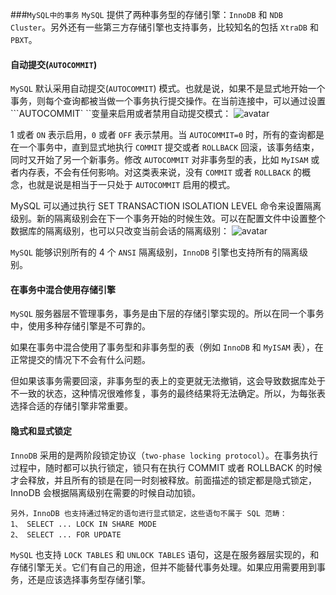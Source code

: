 <!--
author: 老A在Coding
date: 2021-2-1
title: MySQL中的事务
tags: MySQL
category: MySQL,事务
status: publish
summary: MySQL 事务
-->

###```MySQL中的事务```
```MySQL``` 提供了两种事务型的存储引擎：```InnoDB``` 和 ```NDB Cluster```。另外还有一些第三方存储引擎也支持事务，比较知名的包括 ```XtraDB``` 和 ```PBXT```。

#### 自动提交(```AUTOCOMMIT```)

```MySQL``` 默认采用自动提交(```AUTOCOMMIT```) 模式。也就是说，如果不是显式地开始一个事务，则每个查询都被当做一个事务执行提交操作。在当前连接中，可以通过设置 ```AUTOCOMMIT` ``变量来启用或者禁用自动提交模式：
![avatar](http://static.imlaoa.com/imlaoa/auto_commit.png)

1 或者 ```ON``` 表示启用，```0``` 或者 ```OFF``` 表示禁用。当 ```AUTOCOMMIT=0``` 时，所有的查询都是在一个事务中，直到显式地执行 ```COMMIT``` 提交或者 ```ROLLBACK``` 回滚，该事务结束，同时又开始了另一个新事务。修改 ```AUTOCOMMIT``` 对非事务型的表，比如 ```MyISAM``` 或者内存表，不会有任何影响。对这类表来说，没有 ```COMMIT``` 或者 ```ROLLBACK``` 的概念，也就是说是相当于一只处于 ```AUTOCOMMIT``` 启用的模式。


MySQL 可以通过执行 SET TRANSACTION ISOLATION LEVEL 命令来设置隔离级别。新的隔离级别会在下一个事务开始的时候生效。可以在配置文件中设置整个数据库的隔离级别，也可以只改变当前会话的隔离级别：
![avatar](http://static.imlaoa.com/imlaoa/set_session_command.png)

```MySQL``` 能够识别所有的 4 个 ```ANSI``` 隔离级别，```InnoDB``` 引擎也支持所有的隔离级别。

#### 在事务中混合使用存储引擎
```MySQL``` 服务器层不管理事务，事务是由下层的存储引擎实现的。所以在同一个事务中，使用多种存储引擎是不可靠的。

如果在事务中混合使用了事务型和非事务型的表（例如 ```InnoDB``` 和 ```MyISAM``` 表），在正常提交的情况下不会有什么问题。

但如果该事务需要回滚，非事务型的表上的变更就无法撤销，这会导致数据库处于不一致的状态，这种情况很难修复，事务的最终结果将无法确定。所以，为每张表选择合适的存储引擎非常重要。

#### 隐式和显式锁定
```InnoDB``` 采用的是两阶段锁定协议（```two-phase locking protocol```）。在事务执行过程中，随时都可以执行锁定，锁只有在执行 COMMIT 或者 ROLLBACK 的时候才会释放，并且所有的锁是在同一时刻被释放。前面描述的锁定都是隐式锁定，InnoDB 会根据隔离级别在需要的时候自动加锁。

    另外，InnoDB 也支持通过特定的语句进行显式锁定，这些语句不属于 SQL 范畴：
    1、 SELECT ... LOCK IN SHARE MODE
    2、 SELECT ... FOR UPDATE
   
```MySQL``` 也支持 ```LOCK TABLES``` 和 ```UNLOCK TABLES``` 语句，这是在服务器层实现的，和存储引擎无关。它们有自己的用途，但并不能替代事务处理。如果应用需要用到事务，还是应该选择事务型存储引擎。


